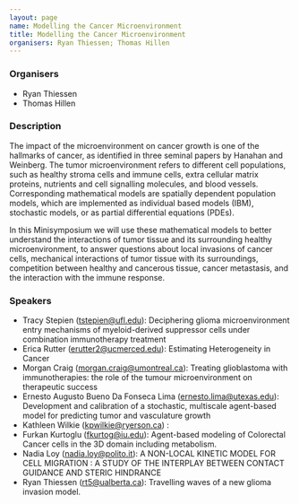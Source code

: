 ```yaml
---
layout: page
name: Modelling the Cancer Microenvironment
title: Modelling the Cancer Microenvironment
organisers: Ryan Thiessen; Thomas Hillen
---
```


### Organisers

- Ryan Thiessen
- Thomas Hillen


### Description

The impact of the microenvironment on cancer growth is one of the hallmarks of cancer, as identified in three seminal papers by Hanahan and Weinberg. The tumor microenvironment refers to different cell populations, such as healthy stroma cells and immune cells, extra cellular matrix proteins, nutrients and cell signalling molecules, and blood vessels. Corresponding mathematical models are spatially dependent population models, which are implemented as individual based models (IBM), stochastic models, or as partial differential equations (PDEs). 


In this Minisymposium we will use these mathematical models to better understand the interactions of tumor tissue and its surrounding healthy microenvironment, to answer questions about local invasions of cancer cells, mechanical interactions of tumor tissue with its surroundings, competition between healthy and cancerous tissue, cancer metastasis, and the interaction with the immune response.  




### Speakers

- Tracy Stepien (tstepien@ufl.edu): Deciphering glioma microenvironment entry mechanisms of myeloid-derived suppressor cells under combination immunotherapy treatment
- Erica Rutter (erutter2@ucmerced.edu): Estimating Heterogeneity in Cancer
- Morgan Craig (morgan.craig@umontreal.ca): Treating glioblastoma with immunotherapies: the role of the tumour microenvironment on therapeutic success
- Ernesto Augusto Bueno Da Fonseca Lima (ernesto.lima@utexas.edu): Development and calibration of a stochastic, multiscale agent-based model for predicting tumor and vasculature growth
- Kathleen Wilkie (kpwilkie@ryerson.ca) :
- Furkan Kurtoglu (fkurtog@iu.edu): Agent-based modeling of Colorectal Cancer cells in the 3D domain including metabolism.
- Nadia Loy (nadia.loy@polito.it): A NON-LOCAL KINETIC MODEL FOR CELL MIGRATION : A STUDY OF THE INTERPLAY BETWEEN CONTACT GUIDANCE AND STERIC HINDRANCE
- Ryan Thiessen (rt5@ualberta.ca): Travelling waves of a new glioma invasion model.


